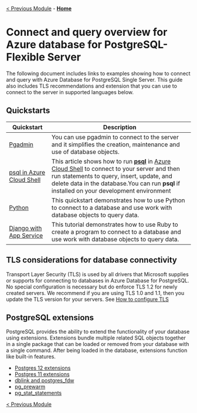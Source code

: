 [< Previous Module](../module04/concepts-intelligent-tuning.md) - **[Home](../../README.md)** 


# Connect and query overview for Azure database for PostgreSQL- Flexible Server


The following document includes links to examples showing how to connect and query with Azure Database for PostgreSQL Single Server. This guide also includes TLS recommendations and extension that you can use to connect to the server in supported languages below.

## Quickstarts

| Quickstart | Description |
|---|---|
|[Pgadmin](https://www.pgadmin.org/)|You can use pgadmin to connect to the server and it simplifies the creation, maintenance and use of database objects.|
|[psql in Azure Cloud Shell](./quickstart-create-server-cli.md#connect-using-postgresql-command-line-client)|This article shows how to run [**psql**](https://www.postgresql.org/docs/current/static/app-psql.html) in [Azure Cloud Shell](../../cloud-shell/overview.md) to connect to your server and then run statements to query, insert, update, and delete data in the database.You can run **psql** if installed on your development environment|
|[Python](connect-python.md)|This quickstart demonstrates how to use Python to connect to a database and use work with database objects to query data. |
|[Django with App Service](tutorial-django-app-service-postgres.md)|This tutorial demonstrates how to use Ruby to create a program to connect to a database and use work with database objects to query data.|

## TLS considerations for database connectivity

Transport Layer Security (TLS) is used by all drivers that Microsoft supplies or supports for connecting to databases in Azure Database for PostgreSQL. No special configuration is necessary but do enforce TLS 1.2 for newly created servers. We recommend if you are using TLS 1.0 and 1.1, then you update the TLS version for your servers. See [How to configure TLS](how-to-connect-tls-ssl.md)

## PostgreSQL extensions

PostgreSQL provides the ability to extend the functionality of your database using extensions. Extensions bundle multiple related SQL objects together in a single package that can be loaded or removed from your database with a single command. After being loaded in the database, extensions function like built-in features.

- [Postgres 12 extensions](./concepts-extensions.md#postgres-12-extensions)
- [Postgres 11 extensions](./concepts-extensions.md#postgres-11-extensions)
- [dblink and postgres_fdw](./concepts-extensions.md#dblink-and-postgres_fdw)
- [pg_prewarm](./concepts-extensions.md#pg_prewarm)
- [pg_stat_statements](./concepts-extensions.md#pg_stat_statements)

[< Previous Module](../module04/concepts-intelligent-tuning.md)
